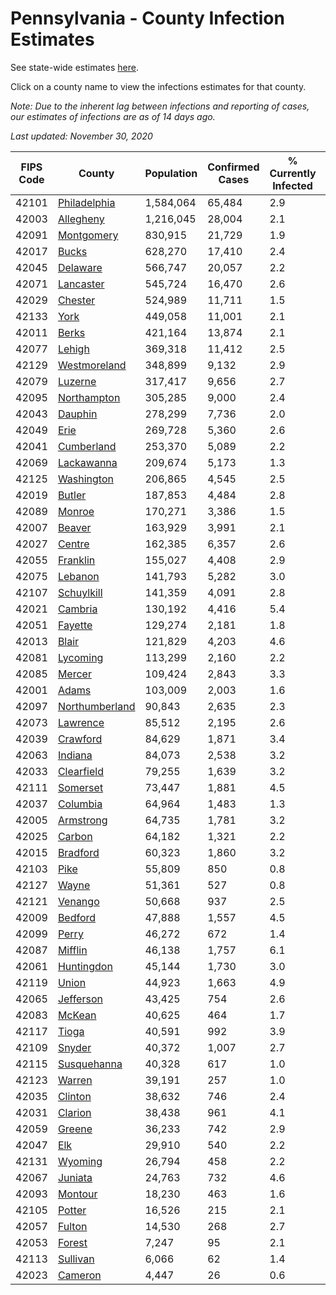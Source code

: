 # Pennsylvania - County Infection Estimates

See state-wide estimates [here](/infections/us-pa).

Click on a county name to view the infections estimates for that county.

*Note: Due to the inherent lag between infections and reporting of cases, our estimates of infections are as of 14 days ago.*

*Last updated: November 30, 2020*

|   FIPS Code |                           County |   Population |   Confirmed Cases |   % Currently Infected |   % Total Infected |
|-------------|----------------------------------|--------------|-------------------|------------------------|--------------------|
|       42101 |     [Philadelphia](philadelphia) |    1,584,064 |            65,484 |                    2.9 |               18.4 |
|       42003 |           [Allegheny](allegheny) |    1,216,045 |            28,004 |                    2.1 |                7.6 |
|       42091 |         [Montgomery](montgomery) |      830,915 |            21,729 |                    1.9 |               11.2 |
|       42017 |                   [Bucks](bucks) |      628,270 |            17,410 |                    2.4 |               11.4 |
|       42045 |             [Delaware](delaware) |      566,747 |            20,057 |                    2.2 |               15.1 |
|       42071 |           [Lancaster](lancaster) |      545,724 |            16,470 |                    2.6 |               11.2 |
|       42029 |               [Chester](chester) |      524,989 |            11,711 |                    1.5 |                8.8 |
|       42133 |                     [York](york) |      449,058 |            11,001 |                    2.1 |                8.3 |
|       42011 |                   [Berks](berks) |      421,164 |            13,874 |                    2.1 |               13.8 |
|       42077 |                 [Lehigh](lehigh) |      369,318 |            11,412 |                    2.5 |               13.6 |
|       42129 |     [Westmoreland](westmoreland) |      348,899 |             9,132 |                    2.9 |                8.4 |
|       42079 |               [Luzerne](luzerne) |      317,417 |             9,656 |                    2.7 |               12.8 |
|       42095 |       [Northampton](northampton) |      305,285 |             9,000 |                    2.4 |               12.9 |
|       42043 |               [Dauphin](dauphin) |      278,299 |             7,736 |                    2.0 |               10.0 |
|       42049 |                     [Erie](erie) |      269,728 |             5,360 |                    2.6 |                6.3 |
|       42041 |         [Cumberland](cumberland) |      253,370 |             5,089 |                    2.2 |                6.9 |
|       42069 |         [Lackawanna](lackawanna) |      209,674 |             5,173 |                    1.3 |               10.2 |
|       42125 |         [Washington](washington) |      206,865 |             4,545 |                    2.5 |                7.0 |
|       42019 |                 [Butler](butler) |      187,853 |             4,484 |                    2.8 |                7.6 |
|       42089 |                 [Monroe](monroe) |      170,271 |             3,386 |                    1.5 |                9.4 |
|       42007 |                 [Beaver](beaver) |      163,929 |             3,991 |                    2.1 |                8.7 |
|       42027 |                 [Centre](centre) |      162,385 |             6,357 |                    2.6 |               12.0 |
|       42055 |             [Franklin](franklin) |      155,027 |             4,408 |                    2.9 |               10.2 |
|       42075 |               [Lebanon](lebanon) |      141,793 |             5,282 |                    3.0 |               14.2 |
|       42107 |         [Schuylkill](schuylkill) |      141,359 |             4,091 |                    2.8 |               10.2 |
|       42021 |               [Cambria](cambria) |      130,192 |             4,416 |                    5.4 |               10.0 |
|       42051 |               [Fayette](fayette) |      129,274 |             2,181 |                    1.8 |                5.2 |
|       42013 |                   [Blair](blair) |      121,829 |             4,203 |                    4.6 |               10.2 |
|       42081 |             [Lycoming](lycoming) |      113,299 |             2,160 |                    2.2 |                6.0 |
|       42085 |                 [Mercer](mercer) |      109,424 |             2,843 |                    3.3 |                8.2 |
|       42001 |                   [Adams](adams) |      103,009 |             2,003 |                    1.6 |                6.7 |
|       42097 | [Northumberland](northumberland) |       90,843 |             2,635 |                    2.3 |                9.3 |
|       42073 |             [Lawrence](lawrence) |       85,512 |             2,195 |                    2.6 |                8.2 |
|       42039 |             [Crawford](crawford) |       84,629 |             1,871 |                    3.4 |                6.7 |
|       42063 |               [Indiana](indiana) |       84,073 |             2,538 |                    3.2 |                9.5 |
|       42033 |         [Clearfield](clearfield) |       79,255 |             1,639 |                    3.2 |                6.1 |
|       42111 |             [Somerset](somerset) |       73,447 |             1,881 |                    4.5 |                7.8 |
|       42037 |             [Columbia](columbia) |       64,964 |             1,483 |                    1.3 |                9.3 |
|       42005 |           [Armstrong](armstrong) |       64,735 |             1,781 |                    3.2 |                8.8 |
|       42025 |                 [Carbon](carbon) |       64,182 |             1,321 |                    2.2 |                7.6 |
|       42015 |             [Bradford](bradford) |       60,323 |             1,860 |                    3.2 |                9.7 |
|       42103 |                     [Pike](pike) |       55,809 |               850 |                    0.8 |                8.5 |
|       42127 |                   [Wayne](wayne) |       51,361 |               527 |                    0.8 |                4.0 |
|       42121 |               [Venango](venango) |       50,668 |               937 |                    2.5 |                5.5 |
|       42009 |               [Bedford](bedford) |       47,888 |             1,557 |                    4.5 |                9.8 |
|       42099 |                   [Perry](perry) |       46,272 |               672 |                    1.4 |                4.8 |
|       42087 |               [Mifflin](mifflin) |       46,138 |             1,757 |                    6.1 |               11.6 |
|       42061 |         [Huntingdon](huntingdon) |       45,144 |             1,730 |                    3.0 |               13.1 |
|       42119 |                   [Union](union) |       44,923 |             1,663 |                    4.9 |               11.6 |
|       42065 |           [Jefferson](jefferson) |       43,425 |               754 |                    2.6 |                5.2 |
|       42083 |                 [McKean](mckean) |       40,625 |               464 |                    1.7 |                3.6 |
|       42117 |                   [Tioga](tioga) |       40,591 |               992 |                    3.9 |                7.3 |
|       42109 |                 [Snyder](snyder) |       40,372 |             1,007 |                    2.7 |                7.9 |
|       42115 |       [Susquehanna](susquehanna) |       40,328 |               617 |                    1.0 |                5.9 |
|       42123 |                 [Warren](warren) |       39,191 |               257 |                    1.0 |                1.8 |
|       42035 |               [Clinton](clinton) |       38,632 |               746 |                    2.4 |                5.8 |
|       42031 |               [Clarion](clarion) |       38,438 |               961 |                    4.1 |                7.7 |
|       42059 |                 [Greene](greene) |       36,233 |               742 |                    2.9 |                6.6 |
|       42047 |                       [Elk](elk) |       29,910 |               540 |                    2.2 |                5.5 |
|       42131 |               [Wyoming](wyoming) |       26,794 |               458 |                    2.2 |                5.8 |
|       42067 |               [Juniata](juniata) |       24,763 |               732 |                    4.6 |               10.8 |
|       42093 |               [Montour](montour) |       18,230 |               463 |                    1.6 |                9.0 |
|       42105 |                 [Potter](potter) |       16,526 |               215 |                    2.1 |                3.9 |
|       42057 |                 [Fulton](fulton) |       14,530 |               268 |                    2.7 |                5.9 |
|       42053 |                 [Forest](forest) |        7,247 |                95 |                    2.1 |                3.7 |
|       42113 |             [Sullivan](sullivan) |        6,066 |                62 |                    1.4 |                3.0 |
|       42023 |               [Cameron](cameron) |        4,447 |                26 |                    0.6 |                2.0 |